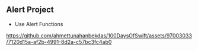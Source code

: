 ## Alert Project 
- Use Alert Functions

https://github.com/ahmettunahanbekdas/100DaysOfSwift/assets/97003033/7120d15a-af2b-4991-8d2a-c57bc3fc4ab0

